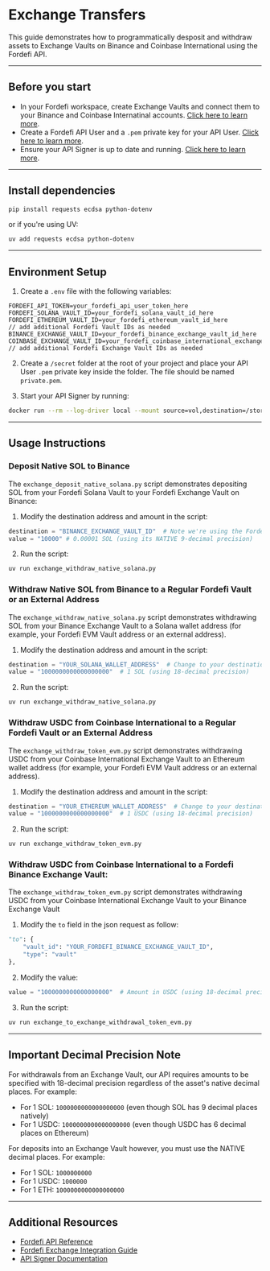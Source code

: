 # Exchange Transfers

This guide demonstrates how to programmatically desposit and withdraw assets to Exchange Vaults on Binance and Coinbase International using the Fordefi API.

---

## Before you start

- In your Fordefi workspace, create Exchange Vaults and connect them to your Binance and Coinbase Internatinal accounts. [Click here to learn more](https://docs.fordefi.com/user-guide/integrate-exchanges).
- Create a Fordefi API User and a `.pem` private key for your API User. [Click here to learn more](https://docs.fordefi.com/developers/program-overview).
- Ensure your API Signer is up to date and running. [Click here to learn more](https://docs.fordefi.com/developers/getting-started/set-up-an-api-signer/install-the-api-signer).

---

## Install dependencies

```bash
pip install requests ecdsa python-dotenv
```
or if you're using UV:
```bash
uv add requests ecdsa python-dotenv
```

---

## Environment Setup

1. Create a `.env` file with the following variables:

```
FORDEFI_API_TOKEN=your_fordefi_api_user_token_here
FORDEFI_SOLANA_VAULT_ID=your_fordefi_solana_vault_id_here
FORDEFI_ETHEREUM_VAULT_ID=your_fordefi_ethereum_vault_id_here
// add additional Fordefi Vault IDs as needed
BINANCE_EXCHANGE_VAULT_ID=your_fordefi_binance_exchange_vault_id_here
COINBASE_EXCHANGE_VAULT_ID=your_fordefi_coinbase_international_exchange_vault_id_here
// add additional Fordefi Exchange Vault IDs as needed
```

2. Create a `/secret` folder at the root of your project and place your API User `.pem` private key inside the folder. The file should be named `private.pem`.

3. Start your API Signer by running:

```bash
docker run --rm --log-driver local --mount source=vol,destination=/storage -it fordefi.jfrog.io/fordefi/api-signer:latest
```

---

## Usage Instructions

### Deposit Native SOL to Binance

The `exchange_deposit_native_solana.py` script demonstrates depositing SOL from your Fordefi Solana Vault to your Fordefi Exchange Vault on Binance:

1. Modify the destination address and amount in the script:
```python
destination = "BINANCE_EXCHANGE_VAULT_ID"  # Note we're using the Fordefi Exchange Vault ID and not the Solana address
value = "10000" # 0.00001 SOL (using its NATIVE 9-decimal precision)
```

2. Run the script:
```bash
uv run exchange_withdraw_native_solana.py
```

### Withdraw Native SOL from Binance to a Regular Fordefi Vault or an External Address

The `exchange_withdraw_native_solana.py` script demonstrates withdrawing SOL from your Binance Exchange Vault to a Solana wallet address (for example, your Fordefi EVM Vault address or an external address).

1. Modify the destination address and amount in the script:
```python
destination = "YOUR_SOLANA_WALLET_ADDRESS"  # Change to your destination address
value = "1000000000000000000"  # 1 SOL (using 18-decimal precision)
```

2. Run the script:
```bash
uv run exchange_withdraw_native_solana.py
```

### Withdraw USDC from Coinbase International to a Regular Fordefi Vault or an External Address

The `exchange_withdraw_token_evm.py` script demonstrates withdrawing USDC from your Coinbase International Exchange Vault to an Ethereum wallet address (for example, your Fordefi EVM Vault address or an external address).

1. Modify the destination address and amount in the script:
```python
destination = "YOUR_ETHEREUM_WALLET_ADDRESS"  # Change to your destination address
value = "1000000000000000000"  # 1 USDC (using 18-decimal precision)
```

2. Run the script:
```bash
uv run exchange_withdraw_token_evm.py
```

### Withdraw USDC from Coinbase International to a Fordefi Binance Exchange Vault:

The `exchange_withdraw_token_evm.py` script demonstrates withdrawing USDC from your Coinbase International Exchange Vault to your Binance Exchange Vault

1. Modify the `to` field in the json request as follow:
```python
"to": {
    "vault_id": "YOUR_FORDEFI_BINANCE_EXCHANGE_VAULT_ID",
    "type": "vault"
},
```
2. Modify the value:
```python
value = "1000000000000000000"  # Amount in USDC (using 18-decimal precision)
```

3. Run the script:
```bash
uv run exchange_to_exchange_withdrawal_token_evm.py
```

---

## Important Decimal Precision Note

For withdrawals from an Exchange Vault, our API requires amounts to be specified with 18-decimal precision regardless of the asset's native decimal places. For example:

- For 1 SOL: `1000000000000000000` (even though SOL has 9 decimal places natively)
- For 1 USDC: `1000000000000000000` (even though USDC has 6 decimal places on Ethereum)

For deposits into an Exchange Vault however, you must use the NATIVE decimal places. For example:

- For 1 SOL: `1000000000` 
- For 1 USDC: `1000000`
- For 1 ETH: `1000000000000000000`

---

## Additional Resources

- [Fordefi API Reference](https://docs.fordefi.com/developers/api-reference)
- [Fordefi Exchange Integration Guide](https://docs.fordefi.com/user-guide/integrate-exchanges)
- [API Signer Documentation](https://docs.fordefi.com/developers/getting-started/set-up-an-api-signer)
